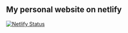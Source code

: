 ## My personal website on netlify
[![Netlify Status](https://api.netlify.com/api/v1/badges/ea596634-eba9-4b8e-9cd1-eb0135a4ee36/deploy-status)](https://app.netlify.com/sites/shadhin/deploys)
